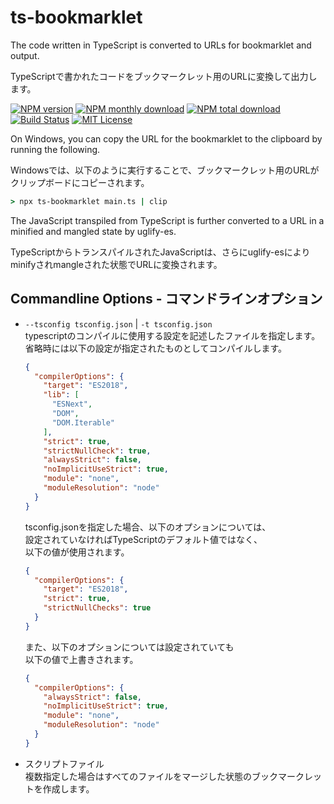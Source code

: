 # ts-bookmarklet

The code written in TypeScript is converted to URLs for bookmarklet and output.

TypeScriptで書かれたコードをブックマークレット用のURLに変換して出力します。

[![NPM version](https://img.shields.io/npm/v/ts-bookmarklet.svg?style=flat)](https://www.npmjs.com/package/ts-bookmarklet)
[![NPM monthly download](https://img.shields.io/npm/dm/ts-bookmarklet.svg?style=flat)](https://www.npmjs.com/package/ts-bookmarklet)
[![NPM total download](https://img.shields.io/npm/dt/ts-bookmarklet.svg?style=flat)](https://www.npmjs.com/package/ts-bookmarklet)
[![Build Status](https://travis-ci.com/sugoroku-y/ts-bookmarklet.svg?branch=master)](https://travis-ci.com/sugoroku-y/ts-bookmarklet)
[![MIT License](https://img.shields.io/badge/license-MIT-blue.svg?style=flat)](LICENSE)

On Windows, you can copy the URL for the bookmarklet to the clipboard by running the following.

Windowsでは、以下のように実行することで、ブックマークレット用のURLがクリップボードにコピーされます。

```cmd
> npx ts-bookmarklet main.ts | clip
```

The JavaScript transpiled from TypeScript is further converted to a URL in a minified and mangled state by uglify-es.

TypeScriptからトランスパイルされたJavaScriptは、さらにuglify-esによりminifyされmangleされた状態でURLに変換されます。

## Commandline Options - コマンドラインオプション

- `--tsconfig tsconfig.json` | `-t tsconfig.json`  
  typescriptのコンパイルに使用する設定を記述したファイルを指定します。
  省略時には以下の設定が指定されたものとしてコンパイルします。

  ```json
  {
    "compilerOptions": {
      "target": "ES2018",
      "lib": [
        "ESNext",
        "DOM",
        "DOM.Iterable"
      ],
      "strict": true,
      "strictNullCheck": true,
      "alwaysStrict": false,
      "noImplicitUseStrict": true,
      "module": "none",
      "moduleResolution": "node"
    }
  }
  ```
  
  tsconfig.jsonを指定した場合、以下のオプションについては、  
  設定されていなければTypeScriptのデフォルト値ではなく、  
  以下の値が使用されます。
  
  ```json
  {
    "compilerOptions": {
      "target": "ES2018",
      "strict": true,
      "strictNullChecks": true
    }
  }
  ```
  
  また、以下のオプションについては設定されていても  
  以下の値で上書きされます。
  
  ```json
  {
    "compilerOptions": {
      "alwaysStrict": false,
      "noImplicitUseStrict": true,
      "module": "none",
      "moduleResolution": "node"
    }
  }
  ```
  
- スクリプトファイル  
  複数指定した場合はすべてのファイルをマージした状態のブックマークレットを作成します。  
  